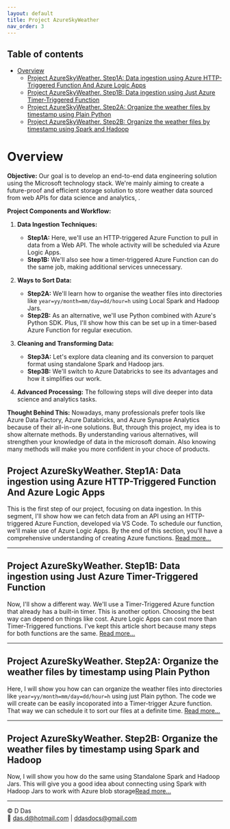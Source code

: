 ```yaml
---
layout: default
title: Project AzureSkyWeather
nav_order: 3
---
```

## Table of contents
- [Overview](#overview)
  - [Project AzureSkyWeather. Step1A: Data ingestion using Azure HTTP-Triggered Function And Azure Logic Apps](#project-azureskyweather-step1a-data-ingestion-using-azure-http-triggered-function-and-azure-logic-apps)
  - [Project AzureSkyWeather. Step1B: Data ingestion using Just Azure Timer-Triggered Function](#project-azureskyweather-step1b-data-ingestion-using-just-azure-timer-triggered-function)
  - [Project AzureSkyWeather. Step2A: Organize the weather files by timestamp using Plain Python](#project-azureskyweather-step2a-organize-the-weather-files-by-timestamp-using-plain-python)
  - [Project AzureSkyWeather. Step2B: Organize the weather files by timestamp using Spark and Hadoop](#project-azureskyweather-step2b-organize-the-weather-files-by-timestamp-using-spark-and-hadoop)


# Overview

**Objective:** Our goal is to develop an end-to-end data engineering solution using the Microsoft technology stack. We're mainly aiming to create a future-proof and efficient storage solution to store weather data sourced from web APIs for data science and analytics, .

**Project Components and Workflow:**

1. **Data Ingestion Techniques:**
   - **Step1A:** Here, we'll use an HTTP-triggered Azure Function to pull in data from a Web API. The whole activity will be scheduled via Azure Logic Apps.
   - **Step1B:** We'll also see how a timer-triggered Azure Function can do the same job, making additional services unnecessary.

2. **Ways to Sort Data:**
   - **Step2A:** We'll learn how to organise the weather files into directories like `year=yy/month=mm/day=dd/hour=h` using Local Spark and Hadoop Jars.
   - **Step2B:** As an alternative, we'll use Python combined with Azure's Python SDK. Plus, I'll show how this can be set up in a timer-based Azure Function for regular execution.

3. **Cleaning and Transforming Data:**
   - **Step3A:** Let's explore data cleaning and its conversion to parquet format using standalone Spark and Hadoop jars.
   - **Step3B:** We'll switch to Azure Databricks to see its advantages and how it simplifies our work.

4. **Advanced Processing:** The following steps will dive deeper into data science and analytics tasks.

**Thought Behind This:** Nowadays, many professionals prefer tools like Azure Data Factory, Azure Databricks, and Azure Synapse Analytics because of their all-in-one solutions. But, through this project, my idea is to show alternate methods. By understanding various alternatives, will strengthen your knowledge of data in the microsoft domain. Also knowing many methods will make you more confident in your choce of products.

## Project AzureSkyWeather. Step1A: Data ingestion using Azure HTTP-Triggered Function And Azure Logic Apps

This is the first step of our project, focusing on data ingestion. In this segment, I'll show how we can fetch data from an API using an HTTP-triggered Azure Function, developed via VS Code. To schedule our function, we'll make use of Azure Logic Apps. By the end of this section, you'll have a comprehensive understanding of creating Azure functions. [Read more...](articles/AzureFunctions/AzureSkyWeather/HttpTriggered/Project_Details_HTTPTriggered.html)

---

## Project AzureSkyWeather. Step1B: Data ingestion using Just Azure Timer-Triggered Function

Now, I'll show a different way. We'll use a Timer-Triggered Azure function that already has a built-in timer. This is another option. Choosing the best way can depend on things like cost. Azure Logic Apps can cost more than Timer-Triggered functions. I've kept this article short because many steps for both functions are the same. [Read more...](articles/AzureFunctions/AzureSkyWeather/TimerTriggered/Project_Details_TimerTriggered.html)

---

## Project AzureSkyWeather. Step2A: Organize the weather files by timestamp using Plain Python

Here, I will show you how can can organize the weather files into directories like `year=yy/month=mm/day=dd/hour=h` using just Plain python. The code we will create can be easily incoporated into a Timer-trigger Azure function. That way we can schedule it to sort our files at a definite time. [Read more...](articles/Misc/SortAzureBlobFilesUsingLocalPython/LocalPython_AzureBlob.html)

---

## Project AzureSkyWeather. Step2B: Organize the weather files by timestamp using Spark and Hadoop

Now, I will show you how do the same using Standalone Spark and Hadoop Jars. This will give you a good idea about connecting using Spark with Hadoop Jars to work with Azure blob storage[Read more...](articles/Misc/Spark_To_ADLS/Part2-SortingADLSContainerUsingSpark.html)

---

© D Das  
📧 [das.d@hotmail.com](mailto:das.d@hotmail.com) | [ddasdocs@gmail.com](mailto:ddasdocs@gmail.com)